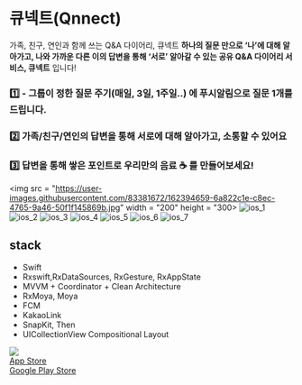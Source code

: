 # 큐넥트(Qnnect)
가족, 친구, 연인과 함께 쓰는 Q&A 다이어리, 큐넥트
 **하나의 질문 만으로 ‘나’에 대해 알아가고, 나와 가까운 다른 이의 답변을 통해 ‘서로’ 알아갈 수 있는 공유 Q&A 다이어리 서비스, 큐넥트** 입니다!

### 1️⃣ -   그룹이 정한 질문 주기(매일, 3일, 1주일..) 에 **푸시알림으로 질문 1개를** 드립니다.

### 2️⃣ 가족/친구/연인의 답변을 통해 서로에 대해 알아가고, 소통할 수 있어요

### 3️⃣ 답변을 통해 쌓은 포인트로 우리만의 음료 ☕️ 를 만들어보세요!
<img src = "https://user-images.githubusercontent.com/83381672/162394659-6a822c1e-c8ec-4765-9a46-50f1f145869b.jpg" width = "200" height = "300>
![ios_1](https://user-images.githubusercontent.com/83381672/162394659-6a822c1e-c8ec-4765-9a46-50f1f145869b.jpg)
![ios_2](https://user-images.githubusercontent.com/83381672/162394592-88f22dd4-1ee2-4a9e-883c-4c929df58ef5.jpg)
![ios_3](https://user-images.githubusercontent.com/83381672/162394598-b45b80bc-d4e8-475a-aa48-75530ca2ab4b.jpg)
![ios_4](https://user-images.githubusercontent.com/83381672/162394602-48365302-424d-42b0-8eee-61f82d427452.jpg)
![ios_5](https://user-images.githubusercontent.com/83381672/162394607-69b9fcf6-3867-4a85-91f6-86fbb7b70150.jpg)
![ios_6](https://user-images.githubusercontent.com/83381672/162394620-61f62c80-5c91-4cff-b2d8-a3a355286ea6.jpg)
![ios_7](https://user-images.githubusercontent.com/83381672/162394623-f5dd500b-a0a0-4632-850d-7afae1cc0263.jpg)

## stack
-   Swift
-   Rxswift,RxDataSources, RxGesture, RxAppState
-   MVVM + Coordinator + Clean Architecture
-   RxMoya, Moya
-   FCM
-   KakaoLink
-   SnapKit, Then
-   UICollectionView Compositional Layout



![](https://img.shields.io/badge/version-1.0.2-brightgreen)   
[App Store](https://apps.apple.com/kr/app/%ED%81%90%EB%84%A5%ED%8A%B8-qnnect/id1615729809)     
[Google Play Store](https://play.google.com/store/apps/details?id=com.iame.qnnect.android)

